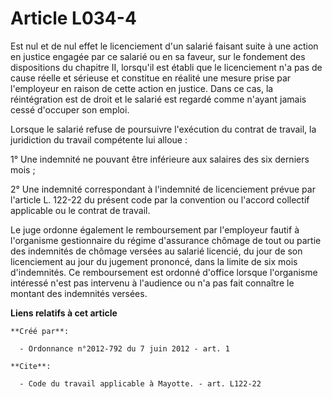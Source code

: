 # Article L034-4

Est nul et de nul effet le licenciement d'un salarié faisant suite à une action en justice engagée par ce salarié ou en sa
faveur, sur le fondement des dispositions du chapitre II, lorsqu'il est établi que le licenciement n'a pas de cause réelle et
sérieuse et constitue en réalité une mesure prise par l'employeur en raison de cette action en justice. Dans ce cas, la
réintégration est de droit et le salarié est regardé comme n'ayant jamais cessé d'occuper son emploi. 

Lorsque le salarié refuse de poursuivre l'exécution du contrat de travail, la juridiction du travail compétente lui alloue : 

1° Une indemnité ne pouvant être inférieure aux salaires des six derniers mois ; 

2° Une indemnité correspondant à l'indemnité de licenciement prévue par l'article L. 122-22 du présent code par la convention
ou l'accord collectif applicable ou le contrat de travail. 

Le juge ordonne également le remboursement par l'employeur fautif à l'organisme gestionnaire du régime d'assurance chômage de
tout ou partie des indemnités de chômage versées au salarié licencié, du jour de son licenciement au jour du jugement
prononcé, dans la limite de six mois d'indemnités. Ce remboursement est ordonné d'office lorsque l'organisme intéressé n'est
pas intervenu à l'audience ou n'a pas fait connaître le montant des indemnités versées.

**Liens relatifs à cet article**

	**Créé par**:

	  - Ordonnance n°2012-792 du 7 juin 2012 - art. 1

	**Cite**:

	  - Code du travail applicable à Mayotte. - art. L122-22
